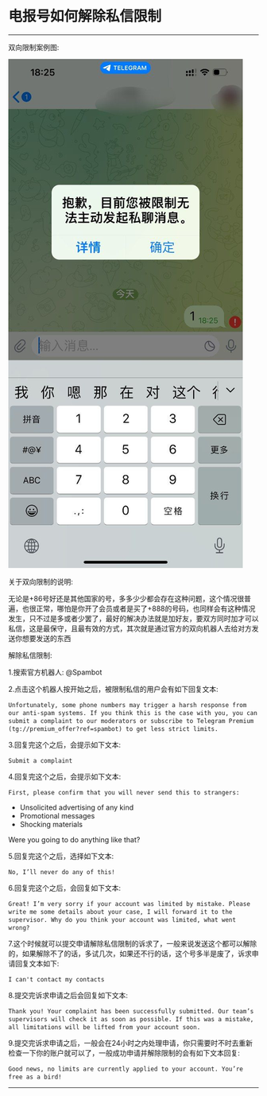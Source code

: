 # 电报号如何解除私信限制

----------------------

双向限制案例图:

![image](/img/双向限制.jpg)

关于双向限制的说明:

无论是+86号好还是其他国家的号，多多少少都会存在这种问题，这个情况很普遍，也很正常，哪怕是你开了会员或者是买了+888的号码，也同样会有这种情况发生，只不过是多或者少罢了，最好的解决办法就是加好友，要双方同时加才可以私信，这是最保守，且最有效的方式，其次就是通过官方的双向机器人去给对方发送你想要发送的东西

解除私信限制:

1.搜索官方机器人: @Spambot

2.点击这个机器人按开始之后，被限制私信的用户会有如下回复文本:

    Unfortunately, some phone numbers may trigger a harsh response from our anti-spam systems. If you think this is the case with you, you can submit a complaint to our moderators or subscribe to Telegram Premium (tg://premium_offer?ref=spambot) to get less strict limits.

3.回复完这个之后，会提示如下文本:

    Submit a complaint

4.回复完这个之后，会提示如下文本:

    First, please confirm that you will never send this to strangers:
- Unsolicited advertising of any kind
- Promotional messages
- Shocking materials

Were you going to do anything like that?

5.回复完这个之后，选择如下文本:

    No, I’ll never do any of this!

6.回复完这个之后，会回复如下文本:

    Great! I’m very sorry if your account was limited by mistake. Please write me some details about your case, I will forward it to the supervisor. Why do you think your account was limited, what went wrong?

7.这个时候就可以提交申请解除私信限制的诉求了，一般来说发送这个都可以解除的，如果解除不了的话，多试几次，如果还不行的话，这个号多半是废了，诉求申请回复文本如下:

    I can't contact my contacts

8.提交完诉求申请之后会回复如下文本:

    Thank you! Your complaint has been successfully submitted. Our team’s supervisors will check it as soon as possible. If this was a mistake, all limitations will be lifted from your account soon.

9.提交完诉求申请之后，一般会在24小时之内处理申请，你只需要时不时去重新检查一下你的账户就可以了，一般成功申请并解除限制的会有如下文本回复:

    Good news, no limits are currently applied to your account. You’re free as a bird!
    
----------------------    